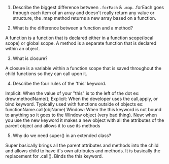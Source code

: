 1. Describe the biggest difference between `.forEach` & `.map`.
.forEach goes through each item of an array and doesn't really return any value or structure, the .map method returns a new array based on a function.


2. What is the difference between a function and a method?

A function is a function that is declared either in a function scope(local scope) or global scope. A method is a separate function that is declared within an object.

3. What is closure?

A closure is a variable within a function scope that is saved throughout the child functions so they can call upon it.

4. Describe the four rules of the 'this' keyword.

Implicit: When the value of your "this" is to the left of the dot ex: drew.methodName();
Explicit: When the developer uses the call,apply, or bind keyword. Typically used with functions outside of objects ex: functionName.call(objName)
Window: When the this keyword is not bound to anything so it goes to the Window object (very bad thing).
New: when you use the new keyword it makes a new object with all the attributes of the parent object and allows it to use its methods 


5. Why do we need super() in an extended class?

Super basically brings all the parent attributes and methods into the child and allows child to have it's own attributes and methods. It is basically the replacement for .call(). Binds the this keyword.
